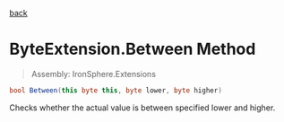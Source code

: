 ﻿

[back](/IronSphere.Extensions/types/ByteExtension)

# ByteExtension.Between Method

> Assembly: IronSphere.Extensions

```csharp
bool Between(this byte this, byte lower, byte higher)
```

Checks whether the actual value is between specified lower and higher.

 